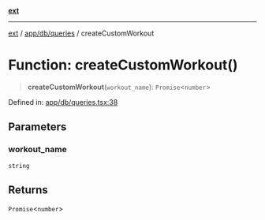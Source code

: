 [**ext**](../../../../README.md)

***

[ext](../../../../README.md) / [app/db/queries](../README.md) / createCustomWorkout

# Function: createCustomWorkout()

> **createCustomWorkout**(`workout_name`): `Promise`\<`number`\>

Defined in: [app/db/queries.tsx:38](https://github.com/Dion-Krasniqi/workout-tracker/blob/d35cdad79815d530f1000c93f7ff12a99e28154b/Ext/app/db/queries.tsx#L38)

## Parameters

### workout\_name

`string`

## Returns

`Promise`\<`number`\>
